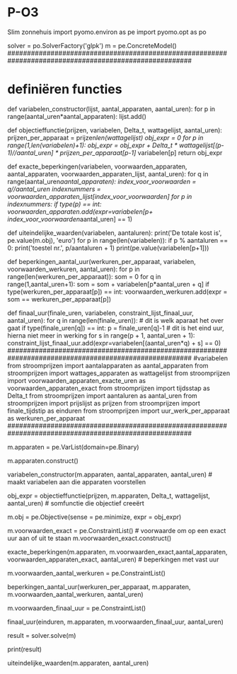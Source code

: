 # P-O3
Slim zonnehuis
import pyomo.environ as pe
import pyomo.opt as po


solver = po.SolverFactory('glpk')
m  = pe.ConcreteModel()
#######################################################################################################
# definiëren functies
def variabelen_constructor(lijst, aantal_apparaten, aantal_uren):
    for p in range(aantal_uren*aantal_apparaten):
        lijst.add()

def objectieffunctie(prijzen, variabelen, Delta_t, wattagelijst, aantal_uren):
    prijzen_per_apparaat = prijzen*len(wattagelijst)
    obj_expr = 0
    for p in range(1,len(variabelen)+1):
        obj_expr = obj_expr + Delta_t * wattagelijst[(p-1)//aantal_uren] * prijzen_per_apparaat[p-1]* variabelen[p]
    return obj_expr

def exacte_beperkingen(variabelen, voorwaarden_apparaten, aantal_apparaten, voorwaarden_apparaten_lijst, aantal_uren):
    for q in range(aantal_uren*aantal_apparaten):
        index_voor_voorwaarden = q//aantal_uren
        indexnummers = voorwaarden_apparaten_lijst[index_voor_voorwaarden]
        for p in indexnummers:
            if type(p) == int:
                voorwaarden_apparaten.add(expr=variabelen[p+ index_voor_voorwaarden*aantal_uren] == 1)

def uiteindelijke_waarden(variabelen, aantaluren):
    print('De totale kost is', pe.value(m.obj), 'euro')
    for p in range(len(variabelen)):
        if p % aantaluren == 0:
            print('toestel nr.', p/aantaluren + 1)
        print(pe.value(variabelen[p+1]))

def beperkingen_aantal_uur(werkuren_per_apparaat, variabelen, voorwaarden_werkuren, aantal_uren):
    for p in range(len(werkuren_per_apparaat)):
        som = 0
        for q in range(1,aantal_uren+1):
            som = som + variabelen[p*aantal_uren + q]
        if type(werkuren_per_apparaat[p]) == int:
            voorwaarden_werkuren.add(expr = som == werkuren_per_apparaat[p])

def finaal_uur(finale_uren, variabelen, constraint_lijst_finaal_uur, aantal_uren):
    for q in range(len(finale_uren)):  # dit is welk aparaat het over gaat
        if type(finale_uren[q]) == int:
            p = finale_uren[q]-1  # dit is het eind uur, hierna niet meer in werking
            for s in range(p + 1, aantal_uren + 1):
                constraint_lijst_finaal_uur.add(expr=variabelen[(aantal_uren*q) + s] == 0)
#######################################################################################################
#variabelen
from stroomprijzen import aantalapparaten as aantal_apparaten
from stroomprijzen import wattages_apparaten as wattagelijst
from stroomprijzen import voorwaarden_apparaten_exacte_uren as voorwaarden_apparaten_exact
from stroomprijzen import tijdsstap as Delta_t
from stroomprijzen import aantaluren as aantal_uren
from stroomprijzen import prijslijst as prijzen
from stroomprijzen import finale_tijdstip as einduren
from stroomprijzen import uur_werk_per_apparaat as werkuren_per_apparaat
#######################################################################################################

m.apparaten = pe.VarList(domain=pe.Binary)

m.apparaten.construct()

variabelen_constructor(m.apparaten, aantal_apparaten, aantal_uren) # maakt variabelen aan die apparaten voorstellen

obj_expr = objectieffunctie(prijzen, m.apparaten, Delta_t, wattagelijst, aantal_uren) # somfunctie die objectief creeërt

m.obj = pe.Objective(sense = pe.minimize, expr = obj_expr)

m.voorwaarden_exact = pe.ConstraintList() # voorwaarde om op een exact uur aan of uit te staan
m.voorwaarden_exact.construct()

exacte_beperkingen(m.apparaten, m.voorwaarden_exact,aantal_apparaten, voorwaarden_apparaten_exact, aantal_uren) # beperkingen met vast uur

m.voorwaarden_aantal_werkuren = pe.ConstraintList()

beperkingen_aantal_uur(werkuren_per_apparaat, m.apparaten, m.voorwaarden_aantal_werkuren, aantal_uren)

m.voorwaarden_finaal_uur = pe.ConstraintList()

finaal_uur(einduren, m.apparaten, m.voorwaarden_finaal_uur, aantal_uren)


result = solver.solve(m)

print(result)

uiteindelijke_waarden(m.apparaten, aantal_uren)

